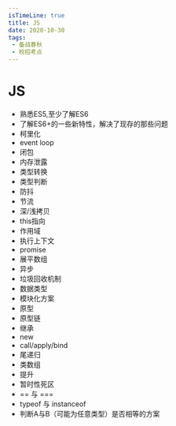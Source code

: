 ```yaml
---
isTimeLine: true
title: JS
date: 2020-10-30
tags:
 - 备战春秋
 - 校招考点
---
```

# JS
* 熟悉ES5,至少了解ES6
* 了解ES6+的一些新特性，解决了现存的那些问题
* 柯里化
* event loop
* 闭包
* 内存泄露
* 类型转换
* 类型判断
* 防抖
* 节流
* 深/浅拷贝
* this指向
* 作用域
* 执行上下文
* promise
* 展平数组
* 异步
* 垃圾回收机制
* 数据类型
* 模块化方案
* 原型
* 原型链
* 继承
* new
* call/apply/bind
* 尾递归
* 类数组
* 提升
* 暂时性死区
* == 与 ===
* typeof 与 instanceof
* 判断A与B（可能为任意类型）是否相等的方案

<comment/>
<tongji/>